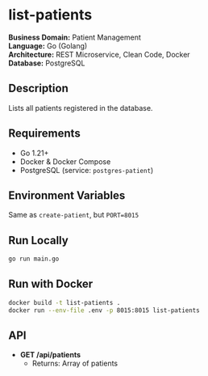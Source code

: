 # list-patients

**Business Domain:** Patient Management  
**Language:** Go (Golang)  
**Architecture:** REST Microservice, Clean Code, Docker  
**Database:** PostgreSQL

## Description

Lists all patients registered in the database.

## Requirements

- Go 1.21+
- Docker & Docker Compose
- PostgreSQL (service: `postgres-patient`)

## Environment Variables

Same as `create-patient`, but `PORT=8015`

## Run Locally

```bash
go run main.go
```

## Run with Docker

```bash
docker build -t list-patients .
docker run --env-file .env -p 8015:8015 list-patients
```

## API

- **GET /api/patients**
  - Returns: Array of patients

